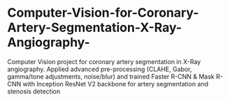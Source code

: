 # Computer-Vision-for-Coronary-Artery-Segmentation-X-Ray-Angiography-
Computer Vision project for coronary artery segmentation in X-Ray angiography. Applied advanced pre-processing (CLAHE, Gabor, gamma/tone adjustments, noise/blur) and trained Faster R-CNN &amp; Mask R-CNN with Inception ResNet V2 backbone for artery segmentation and stenosis detection
